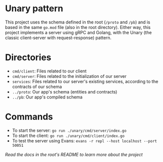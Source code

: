 # Unary pattern

This project uses the schema defined in the root (`/proto` and `/pb`) and is based in the same `go.mod` file (also in the root directory).
Either way, this project implements a server using gRPC and Golang, with the Unary (the classic client-server with request-response) pattern.

# Directories

- `cmd/client`: Files related to our client
- `cmd/server`: Files related to the initialization of our server
- `services`: Files related to our server's existing services, according to the contracts of our schema
- `../proto`: Our app's schema (entities and contracts)
- `../pb`: Our app's compiled schema

# Commands

- To start the server: `go run ./unary/cmd/server/index.go`
- To start the client: `go run ./unary/cmd/client/index.go`
- To test the server using Evans: `evans -r repl --host localhost --port 50051`

_Read the docs in the root's README to learn more about the project_
